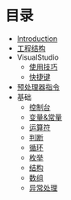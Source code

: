 # 目录

* [Introduction](README.md)
* [工程结构](./basis/structure.md)
* VisualStudio
  * [使用技巧](./basis/vside/set-up-skills.md)
  * [快捷键](./basis/vside/hot-key.md)
* [预处理器指令](./basis/pretreatment.md)
* 基础
  * [控制台](./basis/basic-grammar/console.md)
  * [变量&常量](./basis/basic-grammar/variables&constants.md)
  * [运算符](./basis/basic-grammar/calculation.md)
  * [判断](./basis/basic-grammar/judgment.md)
  * [循环](./basis/basic-grammar/cycle.md)
  * [枚举](./basis/basic-grammar/enumerate.md)
  * [结构](./basis/basic-grammar/structure.md)
  * [数组](./basis/basic-grammar/array.md)
  * [异常处理](./basis/basic-grammar/exception-handling.md)